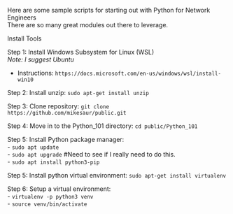 Here are some sample scripts for starting out with Python for Network Engineers<br>
There are so many great modules out there to leverage.

Install Tools

Step 1: Install Windows Subsystem for Linux (WSL)<br>
<i>Note: I suggest Ubuntu</i><br>

- Instructions: ```https://docs.microsoft.com/en-us/windows/wsl/install-win10```

Step 2: Install unzip: ```sudo apt-get install unzip```

Step 3: Clone repository: ```git clone https://github.com/mikesaur/public.git```

Step 4: Move in to the Python_101 directory: ```cd public/Python_101```

Step 5: Install Python package manager:<br>
    - ```sudo apt update```<br>
    - ```sudo apt upgrade``` #Need to see if I really need to do this.<br>
    - ```sudo apt install python3-pip```<br>
    
Step 5: Install python virtual environment: ```sudo apt-get install virtualenv```

Step 6: Setup a virtual environment:<br>
    -  ```virtualenv -p python3 venv```<br>
    - ```source venv/bin/activate```
 
  

 